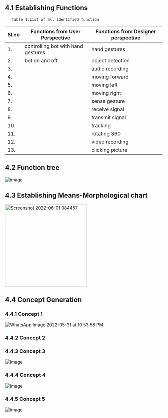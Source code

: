 ## 4.1 Establishing Functions
       Table 1:List of all identified function
|Sl.no| Functions from User Perspective |Functions from Designer perspective|
|-----|-------------------------------|-----------------------------------|
1.|controlling bot with  hand gestures| hand gestures|
2.|bot on and off| object detection|
3.||audio recording|
4.||moving forward|
5.||moving left|
6.||moving right|
7.||sense gesture|
8.||receive signal|
9.||transmit signal|
10.||tracking|
11.||rotating 360|
12.||video recording|
13.||clicking picture|
## 4.2 Function tree

![image](https://user-images.githubusercontent.com/104966068/171320879-141307de-1ad2-4888-82a1-a4023726cab8.png)


## 4.3 Establishing Means-Morphological chart

<img width="262" alt="Screenshot 2022-06-01 084457" src="https://user-images.githubusercontent.com/104990651/171320718-31f17b1b-5a2d-4314-a202-732019c82108.png">




## 4.4 Concept Generation
### 4.4.1 Concept 1
![WhatsApp Image 2022-05-31 at 10 53 58 PM](https://user-images.githubusercontent.com/104990651/171238295-587099a3-9fbe-4acd-a1ee-d7795b6e8388.jpeg)

### 4.4.2 Concept 2

### 4.4.3 Concept 3
![image](https://user-images.githubusercontent.com/104966068/171311740-9d484e3f-5234-4991-a739-8fccedeeb388.png)

### 4.4.4 Concept 4
![image](https://user-images.githubusercontent.com/104966068/171311823-33c82f24-6a98-45f3-bc82-65c859a7d838.png)

### 4.4.5 Concept 5
![image](https://user-images.githubusercontent.com/104966068/171311870-f830a4da-bf81-4fc3-8b75-e95324e0fbbe.png)





